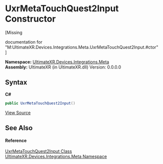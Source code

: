# UxrMetaTouchQuest2Input Constructor 
 

\[Missing <summary> documentation for "M:UltimateXR.Devices.Integrations.Meta.UxrMetaTouchQuest2Input.#ctor"\]

**Namespace:**&nbsp;<a href="N_UltimateXR_Devices_Integrations_Meta">UltimateXR.Devices.Integrations.Meta</a><br />**Assembly:**&nbsp;UltimateXR (in UltimateXR.dll) Version: 0.0.0.0

## Syntax

**C#**<br />
``` C#
public UxrMetaTouchQuest2Input()
```

<a href="UltimateXR/Scripts/Devices/Integrations/Meta/UxrMetaTouchQuest2Input.cs" rel="noopener noreferrer" title="View the source code">View Source</a><br />

## See Also


#### Reference
<a href="T_UltimateXR_Devices_Integrations_Meta_UxrMetaTouchQuest2Input">UxrMetaTouchQuest2Input Class</a><br /><a href="N_UltimateXR_Devices_Integrations_Meta">UltimateXR.Devices.Integrations.Meta Namespace</a><br />